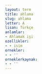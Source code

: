 ```yaml
---
layout: term
title: ahlama
slug: ahlama
letter: A
lisan: Türkçe
anlamlar:
- Ahlamak işi
ozellikler:
- - isim
ornekler:
- - ''
orneklerkaynak:
- - ''
---
```

